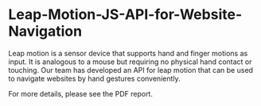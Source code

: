 # Leap-Motion-JS-API-for-Website-Navigation
Leap motion is a sensor device that supports hand and finger motions as input. It is analogous to a mouse but requiring no physical hand contact or touching. Our team has developed an API for leap motion that can be used to navigate websites by hand gestures conveniently.

For more details, please see the PDF report.
